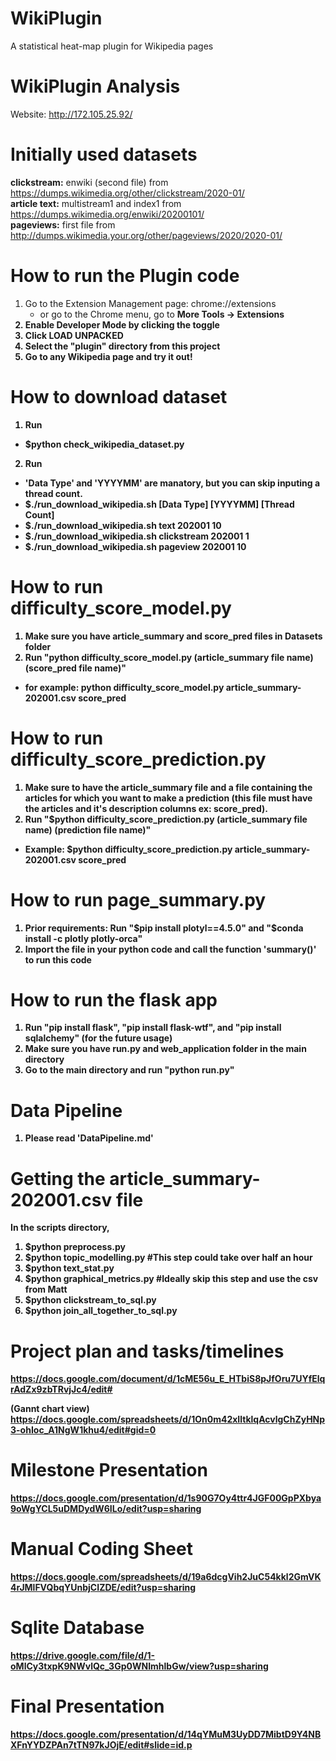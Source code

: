# WikiPlugin
A statistical heat-map plugin for Wikipedia pages

# WikiPlugin Analysis
Website: http://172.105.25.92/ 

# Initially used datasets
<b>clickstream:</b> enwiki (second file) from https://dumps.wikimedia.org/other/clickstream/2020-01/ <br>
<b>article text:</b> multistream1 and index1 from https://dumps.wikimedia.org/enwiki/20200101/ <br>
<b>pageviews:</b> first file from http://dumps.wikimedia.your.org/other/pageviews/2020/2020-01/ <br>

# How to run the Plugin code
1. Go to the Extension Management page: chrome://extensions
	- or go to the Chrome menu, go to <b>More Tools<b> -> <b>Extensions<b> <br>
2. Enable Developer Mode by clicking the toggle <br>
3. Click <b>LOAD UNPACKED<b> <br>
4. Select the "plugin" directory from this project <br>
5. Go to any Wikipedia page and try it out! <br>

# How to download dataset 
1. Run 
- $python check_wikipedia_dataset.py
2. Run
- 'Data Type' and 'YYYYMM' are manatory, but you can skip inputing a thread count.
- $./run_download_wikipedia.sh [Data Type] [YYYYMM] [Thread Count]
- $./run_download_wikipedia.sh text 202001 10
- $./run_download_wikipedia.sh clickstream 202001 1
- $./run_download_wikipedia.sh pageview 202001 10

# How to run difficulty_score_model.py
1. Make sure you have article_summary and score_pred files in Datasets folder
2. Run "python difficulty_score_model.py (article_summary file name) (score_pred file name)"
- for example: python difficulty_score_model.py article_summary-202001.csv score_pred

# How to run difficulty_score_prediction.py
1. Make sure to have the article_summary file and a file containing the articles for which you want to make a prediction (this file must have the articles and it's description columns ex: score_pred).
2. Run "$python difficulty_score_prediction.py (article_summary file name) (prediction file name)"
- Example: $python difficulty_score_prediction.py article_summary-202001.csv score_pred

# How to run page_summary.py
1. Prior requirements: Run "$pip install plotyl==4.5.0" and "$conda install -c plotly plotly-orca"
2. Import the file in your python code and call the function 'summary()' to run this code

# How to run the flask app
1. Run "pip install flask", "pip install flask-wtf", and "pip install sqlalchemy" (for the future usage)
2. Make sure you have run.py and web_application folder in the main directory
2. Go to the main directory and run "python run.py"

# Data Pipeline
1. Please read 'DataPipeline.md'


# Getting the article_summary-202001.csv file
In the scripts directory,
1. $python preprocess.py
2. $python topic_modelling.py #This step could take over half an hour
3. $python text_stat.py
4. $python graphical_metrics.py #Ideally skip this step and use the csv from Matt
5. $python clickstream_to_sql.py
6. $python join_all_together_to_sql.py


# Project plan and tasks/timelines
https://docs.google.com/document/d/1cME56u_E_HTbiS8pJfOru7UYfElqrAdZx9zbTRvjJc4/edit#

(Gannt chart view) https://docs.google.com/spreadsheets/d/1On0m42xIltklqAcvlgChZyHNp3-ohIoc_A1NgW1khu4/edit#gid=0

# Milestone Presentation
https://docs.google.com/presentation/d/1s90G7Oy4ttr4JGF00GpPXbya9oWgYCL5uDMDydW6ILo/edit?usp=sharing

# Manual Coding Sheet
https://docs.google.com/spreadsheets/d/19a6dcgVih2JuC54kkl2GmVK4rJMlFVQbqYUnbjCIZDE/edit?usp=sharing
	
# Sqlite Database
https://drive.google.com/file/d/1-oMlCy3txpK9NWvlQc_3Gp0WNImhlbGw/view?usp=sharing

# Final Presentation
https://docs.google.com/presentation/d/14qYMuM3UyDD7MibtD9Y4NBXFnYYDZPAn7tTN97kJOjE/edit#slide=id.p
	    	